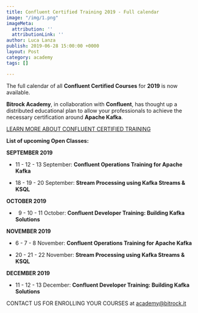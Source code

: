 ```yaml
---
title: Confluent Certified Training 2019 - Full calendar
image: "/img/1.png"
imageMeta:
  attribution: ''
  attributionLink: ''
author: Luca Lanza
publish: 2019-06-28 15:00:00 +0000
layout: Post
category: academy
tags: []

---
```

The full calendar of all **Confluent Certified Courses** for **2019** is now available.

**Bitrock Academy**, in collaboration with **Confluent**, has thought up a distributed educational plan to allow your professionals to achieve the necessary certification around **Apache Kafka**.

[LEARN MORE ABOUT CONFLUENT CERTIFIED TRAINING](https://www.confluent.io/training/)

**List of upcoming Open Classes:**

**SEPTEMBER 2019**

* 11 - 12 - 13 September: **Confluent Operations Training for Apache Kafka**


* 18 - 19 - 20 September: **Stream Processing using Kafka Streams & KSQL**

**OCTOBER 2019**

*   9 - 10 - 11 October: **Confluent Developer Training: Building Kafka Solutions**

**NOVEMBER 2019**

* 6 - 7 - 8 November: **Confluent Operations Training for Apache Kafka**


* 20 - 21 - 22 November: **Stream Processing using Kafka Streams & KSQL**

**DECEMBER 2019**

* 11 - 12 - 13 December: **Confluent Developer Training: Building Kafka Solutions**

CONTACT US FOR ENROLLING YOUR COURSES at academy@bitrock.it